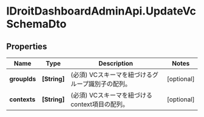 # IDroitDashboardAdminApi.UpdateVcSchemaDto

## Properties
Name | Type | Description | Notes
------------ | ------------- | ------------- | -------------
**groupIds** | **[String]** | (必須) VCスキーマを紐づけるグループ識別子の配列。 | [optional] 
**contexts** | **[String]** | (必須) VCスキーマを紐づけるcontext項目の配列。 | [optional] 

